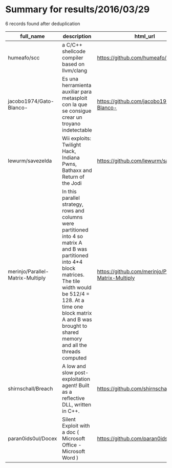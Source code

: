 
# Summary for results/2016/03/29
    
6 records found after deduplication

| full_name | description | html_url | matched_list | matched_count | pushed_at | size | stargazers_count | language | forks_count | vul_ids |
|----------------------------------|------------------------------------------------------------------------------------------------------------------------------------------------------------------------------------------------------------------------------------------------------------------|-----------------------------------------------------|----------------------------------|-----------------|---------------------------|--------|--------------------|------------|---------------|-----------|
| humeafo/scc | a C/C++ shellcode compiler based on llvm/clang | https://github.com/humeafo/scc | ['shellcode'] | 1 | 2016-03-29 08:34:57+00:00 | 88550 | 28 | nan | 17 | [] |
| jacobo1974/Gato-Blanco- | Es una herramienta auxiliar para metasploit con la que se consigue crear un troyano indetectable | https://github.com/jacobo1974/Gato-Blanco- | ['metasploit module OR payload'] | 1 | 2016-03-29 00:52:40+00:00 | 16 | 0 | nan | 0 | [] |
| lewurm/savezelda | Wii exploits: Twilight Hack, Indiana Pwns, Bathaxx and Return of the Jodi | https://github.com/lewurm/savezelda | ['exploit'] | 1 | 2016-03-29 06:30:06+00:00 | 258 | 10 | C | 0 | [] |
| merinjo/Parallel-Matrix-Multiply | In this parallel strategy, rows and columns were partitioned into 4 so matrix A and B was partitioned into 4*4 block matrices. The tile width would be 512/4 = 128. At a time one block matrix A and B was brought to shared memory and all the threads computed | https://github.com/merinjo/Parallel-Matrix-Multiply | ['exploit'] | 1 | 2016-03-29 19:25:12+00:00 | 3 | 0 | C++ | 1 | [] |
| shirnschall/Breach | A low and slow post-exploitation agent! Built as a reflective DLL, written in C++. | https://github.com/shirnschall/Breach | ['exploit'] | 1 | 2016-03-29 21:27:51+00:00 | 2 | 1 | | 0 | [] |
| paran0ids0ul/Docex | Silent Exploit with a doc ( Microsoft Office - Microsoft Word ) | https://github.com/paran0ids0ul/Docex | ['exploit'] | 1 | 2016-03-29 07:07:47+00:00 | 1 | 0 | | 1 | [] |
